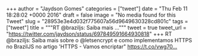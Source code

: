 
+++
author = "Jaydson Gomes"
categories = ["tweet"]
date = "Thu Feb 11 18:28:02 +0000 2016"
draft = false
image = "No media found for this Tweet"
slug = "28953e3e4d032f775607a56d9649630328cd801c"
tags = ["tweet"]
title = """RT @braziljs: Saiba mais ..."""
tweet = true
tweet_url = "https://twitter.com/jaydson/status/697849591664930818"
+++
RT @braziljs: Saiba mais sobre o @letsencrypt e como implementamos HTTPS no BrazilJS no artigo 'HTTPS - Vamos encriptar" https://t.co/vwg70…
